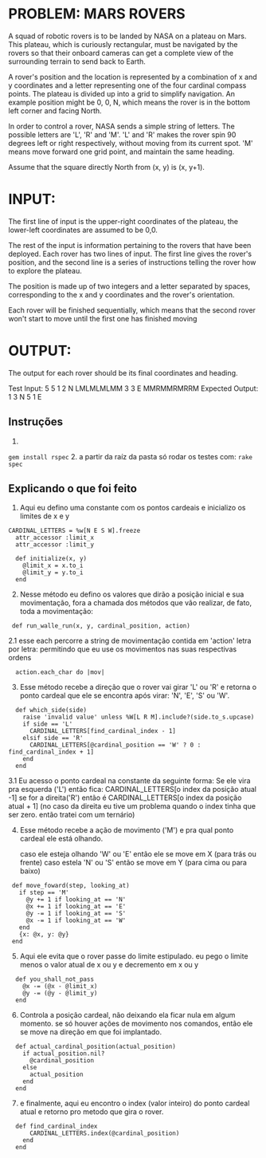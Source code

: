 # PROBLEM: MARS ROVERS

A squad of robotic rovers is to be landed by NASA on a plateau on Mars. This
plateau, which is curiously rectangular, must be navigated by the rovers so that their onboard
cameras can get a complete view of the surrounding terrain to send back to Earth.

A rover's position and the location is represented by a combination of x and y coordinates
and a letter representing one of the four cardinal compass points. The plateau is divided up into
a grid to simplify navigation. An example position might be 0, 0, N, which means the rover is in
the bottom left corner and facing North.

In order to control a rover, NASA sends a simple string of letters. The possible
letters are 'L', 'R' and 'M'. 'L' and 'R' makes the rover spin 90 degrees left or right respectively,
without moving from its current spot. 'M' means move forward one grid point, and maintain the
same heading.

Assume that the square directly North from (x, y) is (x, y+1).

# INPUT:
The first line of input is the upper-right coordinates of the plateau, the lower-left
coordinates are assumed to be 0,0.

The rest of the input is information pertaining to the rovers that have been deployed.
Each rover has two lines of input. The first line gives the rover's position, and the second line is
a series of instructions telling the rover how to explore the plateau.

The position is made up of two integers and a letter separated by spaces, corresponding
to the x and y coordinates and the rover's orientation.

Each rover will be finished sequentially, which means that the second rover won't
start to move until the first one has finished moving

# OUTPUT:

The output for each rover should be its final coordinates and heading.

Test Input:
5 5
1 2 N
LMLMLMLMM
3 3 E
MMRMMRMRRM
Expected Output:
1 3 N
5 1 E

## Instruções
1. 
``` gem install rspec ```
2. a partir da raíz da pasta só rodar os testes com: 
``` rake spec ```

## Explicando o que foi feito

1. Aqui eu defino uma constante com os pontos cardeais e inicializo os limites de x e y  

```
CARDINAL_LETTERS = %w[N E S W].freeze
  attr_accessor :limit_x
  attr_accessor :limit_y

  def initialize(x, y)
    @limit_x = x.to_i
    @limit_y = y.to_i
  end 
  ``` 

2. Nesse método eu defino os valores que dirão a posição inicial e sua movimentação, fora a chamada dos métodos 
  que vão realizar, de fato, toda a movimentação:

  ```
   def run_walle_run(x, y, cardinal_position, action)
  ```

2.1 esse each percorre a string de movimentação contida em 'action' letra por letra:
  permitindo que eu use os movimentos nas suas respectivas ordens

```
  action.each_char do |mov| 
```

3. Esse método recebe a direção que o rover vai girar 'L' ou 'R' e retorna o ponto cardeal 
      que ele se encontra após virar: 'N', 'E', 'S' ou 'W'.
```
  def which_side(side)
    raise 'invalid value' unless %W[L R M].include?(side.to_s.upcase)
    if side == 'L' 
      CARDINAL_LETTERS[find_cardinal_index - 1] 
    elsif side == 'R'
      CARDINAL_LETTERS[@cardinal_position == 'W' ? 0 : find_cardinal_index + 1]
    end 
  end 
```

3.1 
    Eu acesso o ponto cardeal na constante da seguinte forma:
    Se ele vira pra esquerda ('L') então fica: 
    CARDINAL_LETTERS[o index da posição atual -1]
    se for a direita('R') então é CARDINAL_LETTERS[o index da posição atual + 1]
    (no caso da direita eu tive um problema quando o index tinha que ser zero. então tratei com um ternário)

  
 4. Esse método recebe a ação de movimento ('M') e pra qual ponto cardeal ele está olhando.

    caso ele esteja olhando 'W' ou 'E' então ele se move em X (para trás ou frente)
    caso estela 'N' ou 'S' então se move em Y (para cima ou para baixo)
 
 ```
  def move_foward(step, looking_at)
    if step == 'M'
      @y += 1 if looking_at == 'N'  
      @x += 1 if looking_at == 'E'  
      @y -= 1 if looking_at == 'S'  
      @x -= 1 if looking_at == 'W'
    end
    {x: @x, y: @y}
  end 
```

5. Aqui ele evita que o rover passe do limite estipulado.
eu pego o limite menos o valor atual de x ou y e decremento em x ou y   
 
``` 
  def you_shall_not_pass
    @x -= (@x - @limit_x)
    @y -= (@y - @limit_y)
  end 
```
6. Controla a posição cardeal, não deixando ela ficar nula em algum momento.
  se só houver ações de movimento nos comandos, então ele se move na direção em que foi implantado.

```
  def actual_cardinal_position(actual_position) 
    if actual_position.nil?
      @cardinal_position
    else
      actual_position
    end
  end 
```
7. e finalmente, aqui eu encontro o index (valor inteiro) do ponto cardeal atual e retorno pro metodo que gira o rover.

```  
  def find_cardinal_index
      CARDINAL_LETTERS.index(@cardinal_position)
    end 
  end 
```
